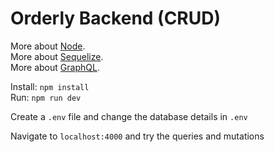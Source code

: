 # Orderly Backend (CRUD)

More about [Node](https://nodejs.org).  
More about [Sequelize](http://docs.sequelizejs.com).  
More about [GraphQL](http://graphql.org/).  

Install: `npm install`  
Run: `npm run dev`  

Create a `.env` file and change the database details in `.env`

Navigate to `localhost:4000` and try the queries and mutations 
